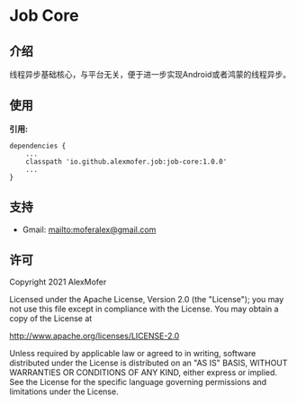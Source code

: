 Job Core
========

介绍
---

线程异步基础核心，与平台无关，便于进一步实现Android或者鸿蒙的线程异步。

使用
---

**引用:**
```
dependencies {
    ...
    classpath 'io.github.alexmofer.job:job-core:1.0.0'
    ...
}
```

支持
---

- Gmail: <mailto:moferalex@gmail.com>

许可
---

Copyright 2021 AlexMofer

Licensed under the Apache License, Version 2.0 (the "License");
you may not use this file except in compliance with the License.
You may obtain a copy of the License at

   http://www.apache.org/licenses/LICENSE-2.0

Unless required by applicable law or agreed to in writing, software
distributed under the License is distributed on an "AS IS" BASIS,
WITHOUT WARRANTIES OR CONDITIONS OF ANY KIND, either express or implied.
See the License for the specific language governing permissions and
limitations under the License.